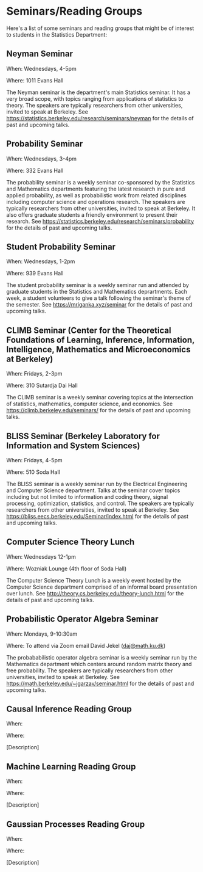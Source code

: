 # Seminars/Reading Groups

Here's a list of some seminars and reading groups that might be of interest to students in the Statistics Department:

## Neyman Seminar

When: Wednesdays, 4-5pm

Where: 1011 Evans Hall

The Neyman seminar is the department's main Statistics seminar. It has a very broad scope, with topics ranging from applications of statistics to theory. The speakers are typically researchers from other universities, invited to speak at Berkeley. See https://statistics.berkeley.edu/research/seminars/neyman for the details of past and upcoming talks.


## Probability Seminar

When: Wednesdays, 3-4pm

Where: 332 Evans Hall

The probability seminar is a weekly seminar co-sponsored by the Statistics and Mathematics departments featuring the latest research in pure and applied probability, as well as probabilistic work from related disciplines including computer science and operations research. The speakers are typically researchers from other universities, invited to speak at Berkeley. It also offers graduate students a friendly environment to present their research. See https://statistics.berkeley.edu/research/seminars/probability for the details of past and upcoming talks.


## Student Probability Seminar

When: Wednesdays, 1-2pm

Where: 939 Evans Hall

The student probability seminar is a weekly seminar run and attended by graduate students in the Statistics and Mathematics deprartments. Each week, a student volunteers to give a talk following the seminar's theme of the semester. See https://mriganka.xyz/seminar for the details of past and upcoming talks.


## CLIMB Seminar (Center for the Theoretical Foundations of Learning, Inference, Information, Intelligence, Mathematics and Microeconomics at Berkeley)

When: Fridays, 2-3pm

Where: 310 Sutardja Dai Hall

The CLIMB seminar is a weekly seminar covering topics at the intersection of statistics, mathematics, computer science, and economics. See https://climb.berkeley.edu/seminars/ for the details of past and upcoming talks.


## BLISS Seminar (Berkeley Laboratory for Information and System Sciences)

When: Fridays, 4-5pm

Where: 510 Soda Hall

The BLISS seminar is a weekly seminar run by the Electrical Engineering and Computer Science department. Talks at the seminar cover topics including but not limited to information and coding theory, signal processing, optimization, statistics, and control. The speakers are typically researchers from other universities, invited to speak at Berkeley. See https://bliss.eecs.berkeley.edu/Seminar/index.html for the details of past and upcoming talks.


## Computer Science Theory Lunch

When: Wednesdays 12-1pm

Where: Wozniak Lounge (4th floor of Soda Hall)

The Computer Science Theory Lunch is a weekly event hosted by the Computer Science department comprised of an informal board presentation over lunch. See http://theory.cs.berkeley.edu/theory-lunch.html for the details of past and upcoming talks.


## Probabilistic Operator Algebra Seminar

When: Mondays, 9-10:30am

Where: To attend via Zoom email David Jekel (daj@math.ku.dk)

The probababilistic operator algebra seminar is a weekly seminar run by the Mathematics department which centers around random matrix theory and free probability. The speakers are typically researchers from other universities, invited to speak at Berkeley. See https://math.berkeley.edu/~jgarzav/seminar.html for the details of past and upcoming talks.


## Causal Inference Reading Group

When:

Where:

[Description]


## Machine Learning Reading Group

When:

Where:

[Description]


## Gaussian Processes Reading Group

When:

Where:

[Description]
